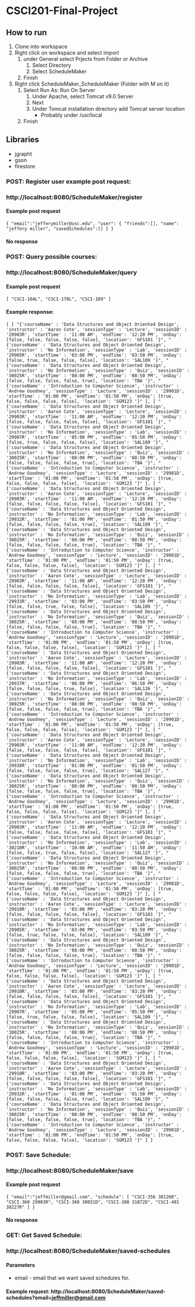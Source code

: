 # CSCI201-Final-Project

## How to run
1. Clone into workspace
2. Right click on workspace and select import
	1. under General select Prjects from Folder or Archive
		1. Select Directory
		2. Select ScheduleMaker
	2. Finish
3. Right click ScheduleMaker_ScheduleMaker (Folder with M on it)
	1. Select Run As: Run On Server
		1. Under Apache, select Tomcat v9.0 Server
		2. Next
		3. Under Tomcat installation directory add Tomcat server location
			* Probably under /usr/local
	2. Finish


## Libraries
- jgrapht
- gson
- firestore

### POST: Register user example post request:
### http://localhost:8080/ScheduleMaker/register
#### Example post request
`{
	"email":"jefferymiller@usc.edu",
	"user": {
		"friends":[],
		"name": "jeffery miller",
		"savedSchedules":[]
	}
}`

#### No response

### POST: Query possible courses:
### http://localhost:8080/ScheduleMaker/query
#### Example post request
`[
	"CSCI-104L",
	"CSCI-170L",
	"CSCI-109"
]`

#### Example response:
`[
    [
        "{'courseName' : 'Data Structures and Object Oriented Design', 'instructor' : 'Aaron Cote', 'sessionType' : 'Lecture', 'sessionID' : '29903R', 'startTime' : '11:00 AM', 'endTime': '12:20 PM', 'onDay': [false, false, false, false, false], 'location': 'GFS101 '}",
        "{'courseName' : 'Data Structures and Object Oriented Design', 'instructor' : 'No Information', 'sessionType' : 'Lab', 'sessionID' : '29905R', 'startTime' : '03:00 PM', 'endTime': '03:50 PM', 'onDay': [false, true, false, false, false], 'location': 'SAL109 '}",
        "{'courseName' : 'Data Structures and Object Oriented Design', 'instructor' : 'No Information', 'sessionType' : 'Quiz', 'sessionID' : '30025R', 'startTime' : '08:00 PM', 'endTime': '08:50 PM', 'onDay': [false, false, false, false, true], 'location': 'TBA '}",
        "{'courseName' : 'Introduction to Computer Science', 'instructor' : 'Andrew Goodney', 'sessionType' : 'Lecture', 'sessionID' : '29901D', 'startTime' : '01:00 PM', 'endTime': '01:50 PM', 'onDay': [true, false, false, false, false], 'location': 'SGM123 '}"
    ],
    [
        "{'courseName' : 'Data Structures and Object Oriented Design', 'instructor' : 'Aaron Cote', 'sessionType' : 'Lecture', 'sessionID' : '29903R', 'startTime' : '11:00 AM', 'endTime': '12:20 PM', 'onDay': [false, false, false, false, false], 'location': 'GFS101 '}",
        "{'courseName' : 'Data Structures and Object Oriented Design', 'instructor' : 'No Information', 'sessionType' : 'Lab', 'sessionID' : '29907R', 'startTime' : '05:00 PM', 'endTime': '05:50 PM', 'onDay': [false, true, false, false, false], 'location': 'SAL109 '}",
        "{'courseName' : 'Data Structures and Object Oriented Design', 'instructor' : 'No Information', 'sessionType' : 'Quiz', 'sessionID' : '30025R', 'startTime' : '08:00 PM', 'endTime': '08:50 PM', 'onDay': [false, false, false, false, true], 'location': 'TBA '}",
        "{'courseName' : 'Introduction to Computer Science', 'instructor' : 'Andrew Goodney', 'sessionType' : 'Lecture', 'sessionID' : '29901D', 'startTime' : '01:00 PM', 'endTime': '01:50 PM', 'onDay': [true, false, false, false, false], 'location': 'SGM123 '}"
    ],
    [
        "{'courseName' : 'Data Structures and Object Oriented Design', 'instructor' : 'Aaron Cote', 'sessionType' : 'Lecture', 'sessionID' : '29903R', 'startTime' : '11:00 AM', 'endTime': '12:20 PM', 'onDay': [false, false, false, false, false], 'location': 'GFS101 '}",
        "{'courseName' : 'Data Structures and Object Oriented Design', 'instructor' : 'No Information', 'sessionType' : 'Lab', 'sessionID' : '29932R', 'startTime' : '01:00 PM', 'endTime': '01:50 PM', 'onDay': [false, false, false, false, true], 'location': 'SAL109 '}",
        "{'courseName' : 'Data Structures and Object Oriented Design', 'instructor' : 'No Information', 'sessionType' : 'Quiz', 'sessionID' : '30025R', 'startTime' : '08:00 PM', 'endTime': '08:50 PM', 'onDay': [false, false, false, false, true], 'location': 'TBA '}",
        "{'courseName' : 'Introduction to Computer Science', 'instructor' : 'Andrew Goodney', 'sessionType' : 'Lecture', 'sessionID' : '29901D', 'startTime' : '01:00 PM', 'endTime': '01:50 PM', 'onDay': [true, false, false, false, false], 'location': 'SGM123 '}"
    ],
    [
        "{'courseName' : 'Data Structures and Object Oriented Design', 'instructor' : 'Aaron Cote', 'sessionType' : 'Lecture', 'sessionID' : '29903R', 'startTime' : '11:00 AM', 'endTime': '12:20 PM', 'onDay': [false, false, false, false, false], 'location': 'GFS101 '}",
        "{'courseName' : 'Data Structures and Object Oriented Design', 'instructor' : 'No Information', 'sessionType' : 'Lab', 'sessionID' : '29933R', 'startTime' : '03:00 PM', 'endTime': '03:50 PM', 'onDay': [false, false, true, false, false], 'location': 'SAL109 '}",
        "{'courseName' : 'Data Structures and Object Oriented Design', 'instructor' : 'No Information', 'sessionType' : 'Quiz', 'sessionID' : '30025R', 'startTime' : '08:00 PM', 'endTime': '08:50 PM', 'onDay': [false, false, false, false, true], 'location': 'TBA '}",
        "{'courseName' : 'Introduction to Computer Science', 'instructor' : 'Andrew Goodney', 'sessionType' : 'Lecture', 'sessionID' : '29901D', 'startTime' : '01:00 PM', 'endTime': '01:50 PM', 'onDay': [true, false, false, false, false], 'location': 'SGM123 '}"
    ],
    [
        "{'courseName' : 'Data Structures and Object Oriented Design', 'instructor' : 'Aaron Cote', 'sessionType' : 'Lecture', 'sessionID' : '29903R', 'startTime' : '11:00 AM', 'endTime': '12:20 PM', 'onDay': [false, false, false, false, false], 'location': 'GFS101 '}",
        "{'courseName' : 'Data Structures and Object Oriented Design', 'instructor' : 'No Information', 'sessionType' : 'Lab', 'sessionID' : '29937R', 'startTime' : '06:00 PM', 'endTime': '06:50 PM', 'onDay': [false, false, false, true, false], 'location': 'SAL126 '}",
        "{'courseName' : 'Data Structures and Object Oriented Design', 'instructor' : 'No Information', 'sessionType' : 'Quiz', 'sessionID' : '30025R', 'startTime' : '08:00 PM', 'endTime': '08:50 PM', 'onDay': [false, false, false, false, true], 'location': 'TBA '}",
        "{'courseName' : 'Introduction to Computer Science', 'instructor' : 'Andrew Goodney', 'sessionType' : 'Lecture', 'sessionID' : '29901D', 'startTime' : '01:00 PM', 'endTime': '01:50 PM', 'onDay': [true, false, false, false, false], 'location': 'SGM123 '}"
    ],
    [
        "{'courseName' : 'Data Structures and Object Oriented Design', 'instructor' : 'Aaron Cote', 'sessionType' : 'Lecture', 'sessionID' : '29903R', 'startTime' : '11:00 AM', 'endTime': '12:20 PM', 'onDay': [false, false, false, false, false], 'location': 'GFS101 '}",
        "{'courseName' : 'Data Structures and Object Oriented Design', 'instructor' : 'No Information', 'sessionType' : 'Lab', 'sessionID' : '29938R', 'startTime' : '01:00 PM', 'endTime': '01:50 PM', 'onDay': [false, false, false, false, true], 'location': 'SAL127 '}",
        "{'courseName' : 'Data Structures and Object Oriented Design', 'instructor' : 'No Information', 'sessionType' : 'Quiz', 'sessionID' : '30025R', 'startTime' : '08:00 PM', 'endTime': '08:50 PM', 'onDay': [false, false, false, false, true], 'location': 'TBA '}",
        "{'courseName' : 'Introduction to Computer Science', 'instructor' : 'Andrew Goodney', 'sessionType' : 'Lecture', 'sessionID' : '29901D', 'startTime' : '01:00 PM', 'endTime': '01:50 PM', 'onDay': [true, false, false, false, false], 'location': 'SGM123 '}"
    ],
    [
        "{'courseName' : 'Data Structures and Object Oriented Design', 'instructor' : 'Aaron Cote', 'sessionType' : 'Lecture', 'sessionID' : '29903R', 'startTime' : '11:00 AM', 'endTime': '12:20 PM', 'onDay': [false, false, false, false, false], 'location': 'GFS101 '}",
        "{'courseName' : 'Data Structures and Object Oriented Design', 'instructor' : 'No Information', 'sessionType' : 'Lab', 'sessionID' : '30210R', 'startTime' : '10:00 AM', 'endTime': '11:50 AM', 'onDay': [false, false, true, false, false], 'location': 'SAL127 '}",
        "{'courseName' : 'Data Structures and Object Oriented Design', 'instructor' : 'No Information', 'sessionType' : 'Quiz', 'sessionID' : '30025R', 'startTime' : '08:00 PM', 'endTime': '08:50 PM', 'onDay': [false, false, false, false, true], 'location': 'TBA '}",
        "{'courseName' : 'Introduction to Computer Science', 'instructor' : 'Andrew Goodney', 'sessionType' : 'Lecture', 'sessionID' : '29901D', 'startTime' : '01:00 PM', 'endTime': '01:50 PM', 'onDay': [true, false, false, false, false], 'location': 'SGM123 '}"
    ],
    [
        "{'courseName' : 'Data Structures and Object Oriented Design', 'instructor' : 'Aaron Cote', 'sessionType' : 'Lecture', 'sessionID' : '29910R', 'startTime' : '03:00 PM', 'endTime': '03:20 PM', 'onDay': [false, false, false, false, false], 'location': 'GFS101 '}",
        "{'courseName' : 'Data Structures and Object Oriented Design', 'instructor' : 'No Information', 'sessionType' : 'Lab', 'sessionID' : '29905R', 'startTime' : '03:00 PM', 'endTime': '03:50 PM', 'onDay': [false, true, false, false, false], 'location': 'SAL109 '}",
        "{'courseName' : 'Data Structures and Object Oriented Design', 'instructor' : 'No Information', 'sessionType' : 'Quiz', 'sessionID' : '30025R', 'startTime' : '08:00 PM', 'endTime': '08:50 PM', 'onDay': [false, false, false, false, true], 'location': 'TBA '}",
        "{'courseName' : 'Introduction to Computer Science', 'instructor' : 'Andrew Goodney', 'sessionType' : 'Lecture', 'sessionID' : '29901D', 'startTime' : '01:00 PM', 'endTime': '01:50 PM', 'onDay': [true, false, false, false, false], 'location': 'SGM123 '}"
    ],
    [
        "{'courseName' : 'Data Structures and Object Oriented Design', 'instructor' : 'Aaron Cote', 'sessionType' : 'Lecture', 'sessionID' : '29910R', 'startTime' : '03:00 PM', 'endTime': '03:20 PM', 'onDay': [false, false, false, false, false], 'location': 'GFS101 '}",
        "{'courseName' : 'Data Structures and Object Oriented Design', 'instructor' : 'No Information', 'sessionType' : 'Lab', 'sessionID' : '29907R', 'startTime' : '05:00 PM', 'endTime': '05:50 PM', 'onDay': [false, true, false, false, false], 'location': 'SAL109 '}",
        "{'courseName' : 'Data Structures and Object Oriented Design', 'instructor' : 'No Information', 'sessionType' : 'Quiz', 'sessionID' : '30025R', 'startTime' : '08:00 PM', 'endTime': '08:50 PM', 'onDay': [false, false, false, false, true], 'location': 'TBA '}",
        "{'courseName' : 'Introduction to Computer Science', 'instructor' : 'Andrew Goodney', 'sessionType' : 'Lecture', 'sessionID' : '29901D', 'startTime' : '01:00 PM', 'endTime': '01:50 PM', 'onDay': [true, false, false, false, false], 'location': 'SGM123 '}"
    ],
    [
        "{'courseName' : 'Data Structures and Object Oriented Design', 'instructor' : 'Aaron Cote', 'sessionType' : 'Lecture', 'sessionID' : '29910R', 'startTime' : '03:00 PM', 'endTime': '03:20 PM', 'onDay': [false, false, false, false, false], 'location': 'GFS101 '}",
        "{'courseName' : 'Data Structures and Object Oriented Design', 'instructor' : 'No Information', 'sessionType' : 'Lab', 'sessionID' : '29932R', 'startTime' : '01:00 PM', 'endTime': '01:50 PM', 'onDay': [false, false, false, false, true], 'location': 'SAL109 '}",
        "{'courseName' : 'Data Structures and Object Oriented Design', 'instructor' : 'No Information', 'sessionType' : 'Quiz', 'sessionID' : '30025R', 'startTime' : '08:00 PM', 'endTime': '08:50 PM', 'onDay': [false, false, false, false, true], 'location': 'TBA '}",
        "{'courseName' : 'Introduction to Computer Science', 'instructor' : 'Andrew Goodney', 'sessionType' : 'Lecture', 'sessionID' : '29901D', 'startTime' : '01:00 PM', 'endTime': '01:50 PM', 'onDay': [true, false, false, false, false], 'location': 'SGM123 '}"
    ]
]`


### POST: Save Schedule:
### http://localhost:8080/ScheduleMaker/save
#### Example post request
`{
	"email":"jeffmiller@gmail.com",
	"schedule":
	[
    	"CSCI-356 30126R",
    	"CSCI-360 29983R",
    	"CSCI-360 30031D",
    	"CSCI-380 31872D",
    	"CSCI-401 30227R"
	]
}`

#### No response

### GET: Get Saved Schedule:
### http://localhost:8080/ScheduleMaker/saved-schedules
#### Parameters 
* email - email that we want saved schedules for.

#### Example request: http://localhost:8080/ScheduleMaker/saved-schedules?email=jeffmiller@gmail.com
